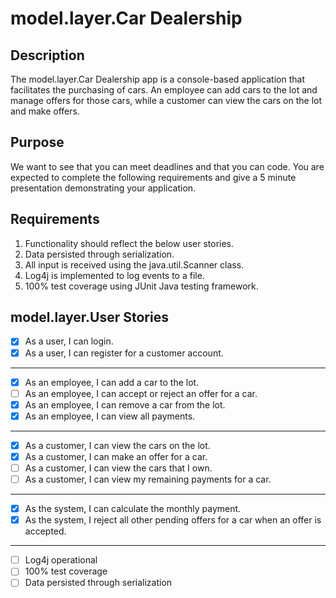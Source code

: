 # model.layer.Car Dealership

## Description

   The model.layer.Car Dealership app is a console-based application that facilitates the purchasing of cars. An employee can add cars to the lot and manage offers for those cars, while a customer can view the cars on the lot and make offers.
	
## Purpose

   We want to see that you can meet deadlines and that you can code. You are expected to complete the following requirements and give a 5 minute presentation demonstrating your application.

## Requirements
1. Functionality should reflect the below user stories.
2. Data persisted through serialization.
3. All input is received using the java.util.Scanner class.
4. Log4j is implemented to log events to a file.
5. 100% test coverage using JUnit Java testing framework.


## model.layer.User Stories

- [x] As a user, I can login.
- [x] As a user, I can register for a customer account.
-----
- [x] As an employee, I can add a car to the lot.
- [ ] As an employee, I can accept or reject an offer for a car.
- [x] As an employee, I can remove a car from the lot.
- [x] As an employee, I can view all payments.
----
- [x] As a customer, I can view the cars on the lot.
- [x] As a customer, I can make an offer for a car. 
- [ ] As a customer, I can view the cars that I own.
- [ ] As a customer, I can view my remaining payments for a car.
----
- [x] As the system, I can calculate the monthly payment.
- [x] As the system, I reject all other pending offers for a car when an offer is accepted.
----
- [ ] Log4j operational
- [ ] 100% test coverage
- [ ] Data persisted through serialization
